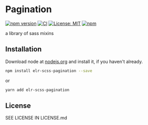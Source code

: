 # Pagination

[![npm version](http://img.shields.io/npm/v/elr-scss-pagination.svg)](https://www.npmjs.org/package/elr-scss-pagination)
[![CI](https://github.com/Beth3346/elr-scss-pagination/actions/workflows/node.js.yml/badge.svg)](https://github.com/Beth3346/elr-scss-pagination/actions/workflows/node.js.yml)
[![License: MIT](https://img.shields.io/badge/License-MIT-yellow.svg)](https://opensource.org/licenses/MIT)
[![npm](https://img.shields.io/npm/dm/elr-scss-pagination.svg?style=flat)](https://npmjs.com/package/elr-scss-pagination)

a library of sass mixins

## Installation

Download node at [nodejs.org](http://nodejs.org) and install it, if you haven't already.

```sh
npm install elr-scss-pagination --save
```

or

```sh
yarn add elr-scss-pagination
```

## License

SEE LICENSE IN LICENSE.md
